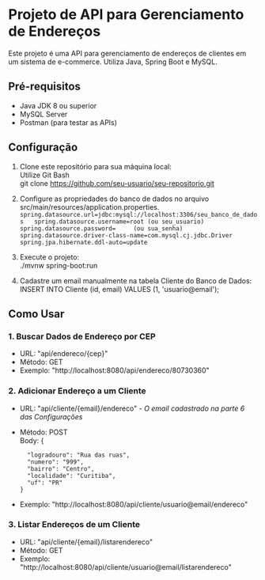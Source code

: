 # Projeto de API para Gerenciamento de Endereços

Este projeto é uma API para gerenciamento de endereços de clientes em um sistema de e-commerce. Utiliza Java, Spring Boot e MySQL.

## Pré-requisitos

- Java JDK 8 ou superior
- MySQL Server
- Postman (para testar as APIs)

## Configuração

1. Clone este repositório para sua máquina local:  
   Utilize Git Bash  
   git clone https://github.com/seu-usuario/seu-repositorio.git  
   
3. Configure as propriedades do banco de dados no arquivo src/main/resources/application.properties.  
    `
   spring.datasource.url=jdbc:mysql://localhost:3306/seu_banco_de_dados  
   spring.datasource.username=root (ou seu_usuario)  
   spring.datasource.password=     (ou sua_senha)  
   spring.datasource.driver-class-name=com.mysql.cj.jdbc.Driver  
   spring.jpa.hibernate.ddl-auto=update  
   `
   
4. Execute o projeto:  
   ./mvnw spring-boot:run  

6. Cadastre um email manualmente na tabela Cliente do Banco de Dados:
   INSERT INTO Cliente (id, email) VALUES (1, 'usuario@email');

## Como Usar

### 1. Buscar Dados de Endereço por CEP
* URL: "api/endereco/{cep}"
* Método: GET
* Exemplo: "http://localhost:8080/api/endereco/80730360"

### 2. Adicionar Endereço a um Cliente
* URL: "api/cliente/{email}/endereco" - *O email cadastrado na parte 6 das Configurações*
* Método: POST  
    Body: {    
        
        "logradouro": "Rua das ruas",  
        "numero": "999",
        "bairro": "Centro",
        "localidade": "Curitiba",
        "uf": "PR"  
      } 

* Exemplo: "http://localhost:8080/api/cliente/usuario@email/endereco"  

### 3. Listar Endereços de um Cliente  
* URL: "api/cliente/{email}/listarendereco"
* Método: GET
* Exemplo: "http://localhost:8080/api/cliente/usuario@email/listarendereco"
